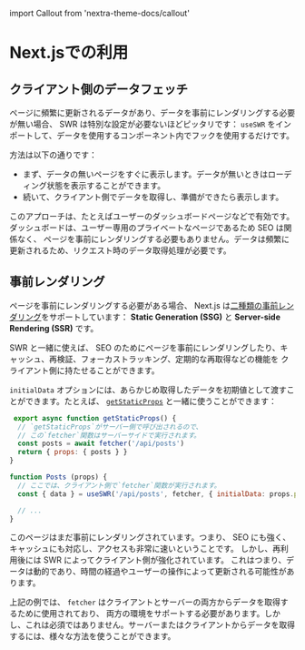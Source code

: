 import Callout from 'nextra-theme-docs/callout'

# Next.jsでの利用

## クライアント側のデータフェッチ

ページに頻繁に更新されるデータがあり、データを事前にレンダリングする必要が無い場合、 SWR は特別な設定が必要ないほどピッタリです：
`useSWR` をインポートして、データを使用するコンポーネント内でフックを使用するだけです。

方法は以下の通りです：

- まず、データの無いページをすぐに表示します。データが無いときはローディング状態を表示することができます。
- 続いて、クライアント側でデータを取得し、準備ができたら表示します。

このアプローチは、たとえばユーザーのダッシュボードページなどで有効です。ダッシュボードは、ユーザー専用のプライベートなページであるため SEO は関係なく、
ページを事前にレンダリングする必要もありません。データは頻繁に更新されるため、リクエスト時のデータ取得処理が必要です。

## 事前レンダリング

ページを事前にレンダリングする必要がある場合、 Next.js は[二種類の事前レンダリング](https://nextjs.org/docs/basic-features/data-fetching)をサポートしています：
**Static Generation (SSG)** と **Server-side Rendering (SSR)** です。

SWR と一緒に使えば、 SEO のためにページを事前にレンダリングしたり、キャッシュ、再検証、フォーカストラッキング、定期的な再取得などの機能を
クライアント側に持たせることができます。

`initialData` オプションには、あらかじめ取得したデータを初期値として渡すことができます。たとえば、 [`getStaticProps`](https://nextjs.org/docs/basic-features/data-fetching#getstaticprops-static-generation) と一緒に使うことができます：

```jsx
 export async function getStaticProps() {
  // `getStaticProps`がサーバー側で呼び出されるので、
  // この`fetcher`関数はサーバーサイドで実行されます。
  const posts = await fetcher('/api/posts')
  return { props: { posts } }
}

function Posts (props) {
  // ここでは、クライアント側で`fetcher`関数が実行されます。
  const { data } = useSWR('/api/posts', fetcher, { initialData: props.posts })

  // ...
}
```

このページはまだ事前にレンダリングされています。つまり、 SEO にも強く、キャッシュにも対応し、アクセスも非常に速いということです。
しかし、再利用後には SWR によってクライアント側が強化されています。
これはつまり、データは動的であり、時間の経過やユーザーの操作によって更新される可能性があります。

<Callout emoji="💡">
  上記の例では、 <code>fetcher</code> はクライアントとサーバーの両方からデータを取得するために使用されており、
  両方の環境をサポートする必要があります。しかし、これは必須ではありません。サーバーまたはクライアントからデータを取得するには、様々な方法を使うことができます。
</Callout>
